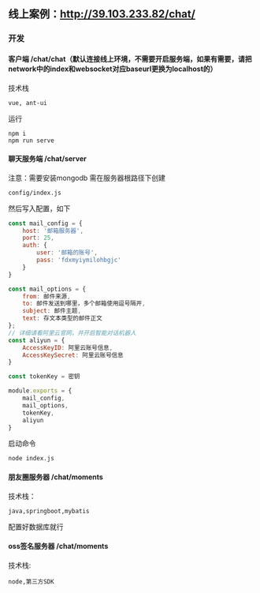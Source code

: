 ## 线上案例：http://39.103.233.82/chat/

### 开发

#### 客户端 /chat/chat（默认连接线上环境，不需要开启服务端，如果有需要，请把network中的index和websocket对应baseurl更换为localhost的）
技术栈
```
vue, ant-ui
```
运行
```
npm i 
npm run serve
```

#### 聊天服务端 /chat/server

注意：需要安装mongodb
需在服务器根路径下创建
```
config/index.js
```
然后写入配置，如下
```js
const mail_config = {
    host: '邮箱服务器',
    port: 25,
    auth: {
        user: '邮箱的账号', 
        pass: 'fdxmyiymilohbgjc'
    }
}

const mail_options = {
    from: 邮件来源,
    to: 邮件发送到哪里，多个邮箱使用逗号隔开,
    subject: 邮件主题,
    text: 存文本类型的邮件正文
};
// 详细请看阿里云官网，并开启智能对话机器人
const aliyun = {
    AccessKeyID: 阿里云账号信息,
    AccessKeySecret: 阿里云账号信息
}

const tokenKey = 密钥

module.exports = {
    mail_config,
    mail_options,
    tokenKey,
    aliyun
}
```
启动命令
```
node index.js
```
#### 朋友圈服务器 /chat/moments
技术栈：
```
java,springboot,mybatis
```
配置好数据库就行
#### oss签名服务器 /chat/moments
技术栈:
```
node,第三方SDK
```
